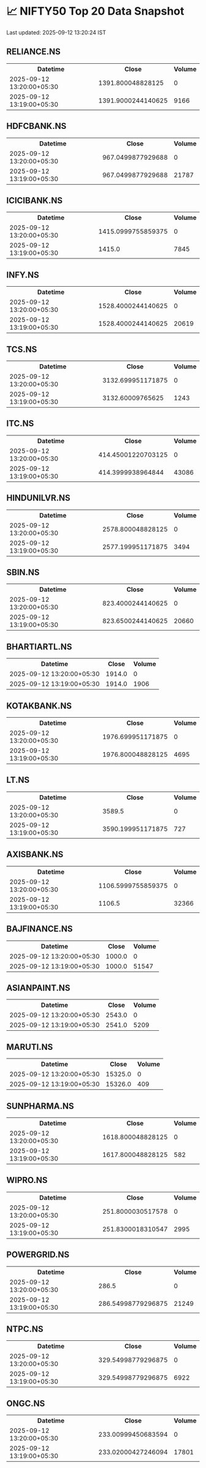 # 📈 NIFTY50 Top 20 Data Snapshot

Last updated: 2025-09-12 13:20:24 IST

## RELIANCE.NS

<table>
  <tr><th>Datetime</th><th>Close</th><th>Volume</th></tr>
  <tr><td>2025-09-12 13:20:00+05:30</td><td>1391.800048828125</td><td>0</td></tr>
  <tr><td>2025-09-12 13:19:00+05:30</td><td>1391.9000244140625</td><td>9166</td></tr>
</table>

## HDFCBANK.NS

<table>
  <tr><th>Datetime</th><th>Close</th><th>Volume</th></tr>
  <tr><td>2025-09-12 13:20:00+05:30</td><td>967.0499877929688</td><td>0</td></tr>
  <tr><td>2025-09-12 13:19:00+05:30</td><td>967.0499877929688</td><td>21787</td></tr>
</table>

## ICICIBANK.NS

<table>
  <tr><th>Datetime</th><th>Close</th><th>Volume</th></tr>
  <tr><td>2025-09-12 13:20:00+05:30</td><td>1415.0999755859375</td><td>0</td></tr>
  <tr><td>2025-09-12 13:19:00+05:30</td><td>1415.0</td><td>7845</td></tr>
</table>

## INFY.NS

<table>
  <tr><th>Datetime</th><th>Close</th><th>Volume</th></tr>
  <tr><td>2025-09-12 13:20:00+05:30</td><td>1528.4000244140625</td><td>0</td></tr>
  <tr><td>2025-09-12 13:19:00+05:30</td><td>1528.4000244140625</td><td>20619</td></tr>
</table>

## TCS.NS

<table>
  <tr><th>Datetime</th><th>Close</th><th>Volume</th></tr>
  <tr><td>2025-09-12 13:20:00+05:30</td><td>3132.699951171875</td><td>0</td></tr>
  <tr><td>2025-09-12 13:19:00+05:30</td><td>3132.60009765625</td><td>1243</td></tr>
</table>

## ITC.NS

<table>
  <tr><th>Datetime</th><th>Close</th><th>Volume</th></tr>
  <tr><td>2025-09-12 13:20:00+05:30</td><td>414.45001220703125</td><td>0</td></tr>
  <tr><td>2025-09-12 13:19:00+05:30</td><td>414.3999938964844</td><td>43086</td></tr>
</table>

## HINDUNILVR.NS

<table>
  <tr><th>Datetime</th><th>Close</th><th>Volume</th></tr>
  <tr><td>2025-09-12 13:20:00+05:30</td><td>2578.800048828125</td><td>0</td></tr>
  <tr><td>2025-09-12 13:19:00+05:30</td><td>2577.199951171875</td><td>3494</td></tr>
</table>

## SBIN.NS

<table>
  <tr><th>Datetime</th><th>Close</th><th>Volume</th></tr>
  <tr><td>2025-09-12 13:20:00+05:30</td><td>823.4000244140625</td><td>0</td></tr>
  <tr><td>2025-09-12 13:19:00+05:30</td><td>823.6500244140625</td><td>20660</td></tr>
</table>

## BHARTIARTL.NS

<table>
  <tr><th>Datetime</th><th>Close</th><th>Volume</th></tr>
  <tr><td>2025-09-12 13:20:00+05:30</td><td>1914.0</td><td>0</td></tr>
  <tr><td>2025-09-12 13:19:00+05:30</td><td>1914.0</td><td>1906</td></tr>
</table>

## KOTAKBANK.NS

<table>
  <tr><th>Datetime</th><th>Close</th><th>Volume</th></tr>
  <tr><td>2025-09-12 13:20:00+05:30</td><td>1976.699951171875</td><td>0</td></tr>
  <tr><td>2025-09-12 13:19:00+05:30</td><td>1976.800048828125</td><td>4695</td></tr>
</table>

## LT.NS

<table>
  <tr><th>Datetime</th><th>Close</th><th>Volume</th></tr>
  <tr><td>2025-09-12 13:20:00+05:30</td><td>3589.5</td><td>0</td></tr>
  <tr><td>2025-09-12 13:19:00+05:30</td><td>3590.199951171875</td><td>727</td></tr>
</table>

## AXISBANK.NS

<table>
  <tr><th>Datetime</th><th>Close</th><th>Volume</th></tr>
  <tr><td>2025-09-12 13:20:00+05:30</td><td>1106.5999755859375</td><td>0</td></tr>
  <tr><td>2025-09-12 13:19:00+05:30</td><td>1106.5</td><td>32366</td></tr>
</table>

## BAJFINANCE.NS

<table>
  <tr><th>Datetime</th><th>Close</th><th>Volume</th></tr>
  <tr><td>2025-09-12 13:20:00+05:30</td><td>1000.0</td><td>0</td></tr>
  <tr><td>2025-09-12 13:19:00+05:30</td><td>1000.0</td><td>51547</td></tr>
</table>

## ASIANPAINT.NS

<table>
  <tr><th>Datetime</th><th>Close</th><th>Volume</th></tr>
  <tr><td>2025-09-12 13:20:00+05:30</td><td>2543.0</td><td>0</td></tr>
  <tr><td>2025-09-12 13:19:00+05:30</td><td>2541.0</td><td>5209</td></tr>
</table>

## MARUTI.NS

<table>
  <tr><th>Datetime</th><th>Close</th><th>Volume</th></tr>
  <tr><td>2025-09-12 13:20:00+05:30</td><td>15325.0</td><td>0</td></tr>
  <tr><td>2025-09-12 13:19:00+05:30</td><td>15326.0</td><td>409</td></tr>
</table>

## SUNPHARMA.NS

<table>
  <tr><th>Datetime</th><th>Close</th><th>Volume</th></tr>
  <tr><td>2025-09-12 13:20:00+05:30</td><td>1618.800048828125</td><td>0</td></tr>
  <tr><td>2025-09-12 13:19:00+05:30</td><td>1617.800048828125</td><td>582</td></tr>
</table>

## WIPRO.NS

<table>
  <tr><th>Datetime</th><th>Close</th><th>Volume</th></tr>
  <tr><td>2025-09-12 13:20:00+05:30</td><td>251.8000030517578</td><td>0</td></tr>
  <tr><td>2025-09-12 13:19:00+05:30</td><td>251.8300018310547</td><td>2995</td></tr>
</table>

## POWERGRID.NS

<table>
  <tr><th>Datetime</th><th>Close</th><th>Volume</th></tr>
  <tr><td>2025-09-12 13:20:00+05:30</td><td>286.5</td><td>0</td></tr>
  <tr><td>2025-09-12 13:19:00+05:30</td><td>286.54998779296875</td><td>21249</td></tr>
</table>

## NTPC.NS

<table>
  <tr><th>Datetime</th><th>Close</th><th>Volume</th></tr>
  <tr><td>2025-09-12 13:20:00+05:30</td><td>329.54998779296875</td><td>0</td></tr>
  <tr><td>2025-09-12 13:19:00+05:30</td><td>329.54998779296875</td><td>6922</td></tr>
</table>

## ONGC.NS

<table>
  <tr><th>Datetime</th><th>Close</th><th>Volume</th></tr>
  <tr><td>2025-09-12 13:20:00+05:30</td><td>233.00999450683594</td><td>0</td></tr>
  <tr><td>2025-09-12 13:19:00+05:30</td><td>233.02000427246094</td><td>17801</td></tr>
</table>

